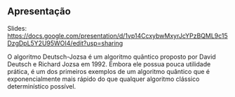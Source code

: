 ## Apresentação
Slides: https://docs.google.com/presentation/d/1vp14CcxybwMxyrJcYPzBQML9c15DzgDpL5Y2U95WOI4/edit?usp=sharing

O algoritmo Deutsch-Jozsa é um algoritmo quântico proposto por David Deutsch e Richard Jozsa em 1992. Embora ele possua pouca utilidade prática, é um dos primeiros exemplos de um algoritmo quântico que é exponencialmente mais rápido do que qualquer algoritmo clássico determinístico possível.

